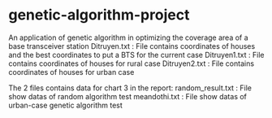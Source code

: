 # genetic-algorithm-project
An application of genetic algorithm in optimizing the coverage area of a base transceiver station
Ditruyen.txt : File contains coordinates of houses and the best coordinates to put a BTS for the current case
Ditruyen1.txt : File contains coordinates of houses for rural case
Ditruyen2.txt : File contains coordinates of houses for urban case

The 2 files contains data for chart 3 in the report:
random_result.txt : File show datas of random algorithm test
meandothi.txt : File show datas of urban-case genetic algorithm test 
